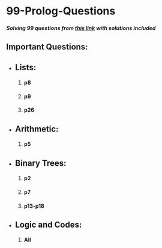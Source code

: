 # 99-Prolog-Questions

##### Solving 99 questions from [this link][link] with solutions included

[link]:https://sites.google.com/site/prologsite/prolog-problems

## Important Questions:

* ## Lists:
    1. #### p8
    2. #### p9
    3. #### p26

* ## Arithmetic:
    1. #### p5

* ## Binary Trees:

    1. #### p2
    2. #### p7
    3. #### p13-p18

* ## Logic and Codes:

    1. #### All

